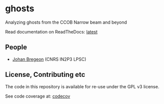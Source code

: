 # ghosts

Analyzing ghosts from the CCOB Narrow beam and beyond

Read documentation on ReadTheDocs: [latest](https://ghosts.readthedocs.io/en/latest/ghosts.html)

## People

* [Johan Bregeon](https://github.com/bregeon) (CNRS IN2P3 LPSC)


## License, Contributing etc

The code in this repository is available for re-use under the GPL v3 license.

See code coverage at: [codecov](https://app.codecov.io/gh/bregeon/ghosts)